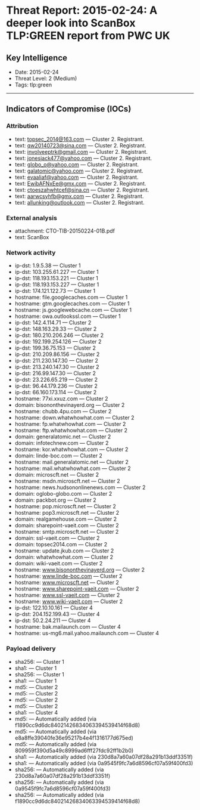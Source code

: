 # Threat Report: 2015-02-24: A deeper look into ScanBox TLP:GREEN report from PWC UK


## Key Intelligence
* Date: 2015-02-24
* Threat Level: 2 (Medium)
* Tags: tlp:green

---

## Indicators of Compromise (IOCs)
### Attribution
* text: topsec_2014@163.com — Cluster 2. Registrant.
* text: qw20140723@sina.com — Cluster 2. Registrant.
* text: involveeptrk@gmail.com — Cluster 2. Registrant.
* text: jonesjack477@yahoo.com — Cluster 2. Registrant.
* text: globo_o@yahoo.com — Cluster 2. Registrant.
* text: galatomic@yahoo.com — Cluster 2. Registrant.
* text: evaaliaf@yahoo.com — Cluster 2. Registrant.
* text: EwibAFNxEe@gmx.com — Cluster 2. Registrant.
* text: ctoeszahwhtcef@sina.cn — Cluster 2. Registrant.
* text: aarwcsyhfb@gmx.com — Cluster 2. Registrant.
* text: allunking@outlook.com — Cluster 2. Registrant.

### External analysis
* attachment: CTO-TIB-20150224-01B.pdf
* text: ScanBox

### Network activity
* ip-dst: 1.9.5.38 — Cluster 1
* ip-dst: 103.255.61.227 — Cluster 1
* ip-dst: 118.193.153.221 — Cluster 1
* ip-dst: 118.193.153.227 — Cluster 1
* ip-dst: 174.121.122.73 — Cluster 1
* hostname: file.googlecaches.com — Cluster 1
* hostname: gtm.googlecaches.com — Cluster 1
* hostname: js.googlewebcache.com — Cluster 1
* hostname: owa.outlookssl.com — Cluster 1
* ip-dst: 142.4.114.71 — Cluster 2
* ip-dst: 148.163.29.33 — Cluster 2
* ip-dst: 180.210.206.246 — Cluster 2
* ip-dst: 192.199.254.126 — Cluster 2
* ip-dst: 199.36.75.153 — Cluster 2
* ip-dst: 210.209.86.156 — Cluster 2
* ip-dst: 211.230.147.30 — Cluster 2
* ip-dst: 213.240.147.30 — Cluster 2
* ip-dst: 216.99.147.30 — Cluster 2
* ip-dst: 23.226.65.219 — Cluster 2
* ip-dst: 96.44.179.236 — Cluster 2
* ip-dst: 66.160.173.114 — Cluster 2
* hostname: 77xi.xxuz.com — Cluster 2
* domain: bisononthevinayerd.org — Cluster 2
* hostname: chubb.4pu.com — Cluster 2
* hostname: down.whatwhowhat.com — Cluster 2
* hostname: fp.whatwhowhat.com — Cluster 2
* hostname: ftp.whatwhowhat.com — Cluster 2
* domain: generalatomic.net — Cluster 2
* domain: infotechnew.com — Cluster 2
* hostname: kor.whatwhowhat.com — Cluster 2
* domain: linde-boc.com — Cluster 2
* hostname: mail.generalatomic.net — Cluster 2
* hostname: mail.whatwhowhat.com — Cluster 2
* domain: microscft.net — Cluster 2
* hostname: msdn.microscft.net — Cluster 2
* hostname: news.hudsononlinenews.com — Cluster 2
* domain: oglobo-globo.com — Cluster 2
* domain: packbot.org — Cluster 2
* hostname: pop.microscft.net — Cluster 2
* hostname: pop3.microscft.net — Cluster 2
* domain: realgamehouse.com — Cluster 2
* domain: sharepoint-vaeit.com — Cluster 2
* hostname: smtp.microscft.net — Cluster 2
* domain: ssl-vaeit.com — Cluster 2
* domain: topsec2014.com — Cluster 2
* hostname: update.jkub.com — Cluster 2
* domain: whatwhowhat.com — Cluster 2
* domain: wiki-vaeit.com — Cluster 2
* hostname: www.bisononthevinayerd.org — Cluster 2
* hostname: www.linde-boc.com — Cluster 2
* hostname: www.microscft.net — Cluster 2
* hostname: www.sharepoint-vaeit.com — Cluster 2
* hostname: www.ssl-vaeit.com — Cluster 2
* hostname: www.wiki-vaeit.com — Cluster 2
* ip-dst: 122.10.10.161 — Cluster 4
* ip-dst: 204.152.199.43 — Cluster 4
* ip-dst: 50.2.24.211 — Cluster 4
* hostname: bak.mailaunch.com — Cluster 4
* hostname: us-mg6.mail.yahoo.mailaunch.com — Cluster 4

### Payload delivery
* sha256: <sha256> — Cluster 1
* sha1: <sha1> — Cluster 1
* sha256: <sha256> — Cluster 1
* sha1: <sha1> — Cluster 1
* md5: <md5> — Cluster 2
* md5: <md5> — Cluster 2
* md5: <md5> — Cluster 2
* md5: <md5> — Cluster 2
* sha1: <sha1> — Cluster 4
* md5: <md5> — Automatically added (via f1890cc9d6dc84021426834063394539414f68d8)
* md5: <md5> — Automatically added (via e8a8ffe39040fe36e95217b4e4f1316177d675ed)
* md5: <md5> — Automatically added (via 809959f390d5a49c8999ad6fff27fdc92ff1b2b0)
* sha1: <sha1> — Automatically added (via 230d8a7a60a07df28a291b13ddf3351f)
* sha1: <sha1> — Automatically added (via 0a9545f9fc7a6d8596cf07a59f400fd3)
* sha256: <sha256> — Automatically added (via 230d8a7a60a07df28a291b13ddf3351f)
* sha256: <sha256> — Automatically added (via 0a9545f9fc7a6d8596cf07a59f400fd3)
* sha256: <sha256> — Automatically added (via f1890cc9d6dc84021426834063394539414f68d8)
